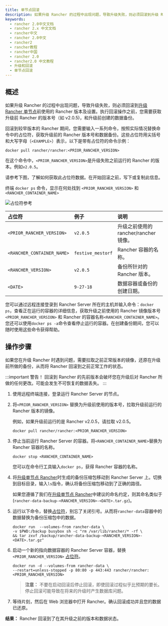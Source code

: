 ```yaml
---
title: 单节点回滚
description: 如果升级 Rancher 的过程中出现问题，导致升级失败，则必须回滚到升级 Rancher 单节点前使用的 Rancher 版本及设置。执行回滚操作之前，您需要获取升级前 Ranher 的版本号（如 v2.0.5)，和升级前创建的数据备份。回滚到较早版本的 Rancher 期间，您需要输入一系列命令，按照实际情况替换命令中的占位符，获取升级前的 Rancher 版本号和数据备份。这些占位符用尖括号和大写字母（`<EXAMPLE>`）表示，以下是带有占位符的命令示例。
keywords:
  - rancher 2.0中文文档
  - rancher 2.x 中文文档
  - rancher中文
  - rancher 2.0中文
  - rancher2
  - rancher教程
  - rancher中国
  - rancher 2.0
  - rancher2.0 中文教程
  - 升级和回滚
  - 单节点回滚
---
```


## 概述

如果升级 Rancher 的过程中出现问题，导致升级失败，则必须回滚到[升级 Rancher 单节点](/docs/rancher2/upgrades/upgrades/single-node/_index)前使用的 Rancher 版本及设置。执行回滚操作之前，您需要获取升级前 Rancher 的版本号（如 v2.0.5)，和升级前创建的数据备份。

回滚到较早版本的 Rancher 期间，您需要输入一系列命令，按照实际情况替换命令中的占位符，获取升级前的 Rancher 版本号和数据备份。这些占位符用尖括号和大写字母（`<EXAMPLE>`）表示，以下是带有占位符的命令示例：

```
docker pull rancher/rancher:<PRIOR_RANCHER_VERSION>
```

在这个命令中，`<PRIOR_RANCHER_VERSION>`是升级失败之前运行的 Rancher 的版本。例如`v2.0.5`。

请参考下图，了解如何获取此占位符数据。在开始回滚之前，写下或复制此信息。

终端 `docker ps` 命令，显示在何处找到 `<PRIOR_RANCHER_VERSION>` 和 `<RANCHER_CONTAINER_NAME>`

![占位符参考](/img/rancher/placeholder-ref-2.png)

| 占位符                     | 例子              | 说明                                  |
| :------------------------- | :---------------- | :------------------------------------ |
| `<PRIOR_RANCHER_VERSION>`  | `v2.0.5`          | 升级之前使用的 rancher/rancher 镜像。 |
| `<RANCHER_CONTAINER_NAME>` | `festive_mestorf` | Rancher 容器的名称。                  |
| `<RANCHER_VERSION>`        | `v2.0.5`          | 备份所针对的 Rancher 版本。           |
| `<DATE>`                   | `9-27-18`         | 数据容器或备份的创建日期。            |

您可以通过远程连接登录到 Rancher Server 所在的主机并输入命令：`docker ps`，查看正在运行的容器的详细信息，获取升级之前使用的 Rancher 镜像版本号`<PRIOR_RANCHER_VERSION>` 和 Rancher 的容器名称`<RANCHER_CONTAINER_NAME>`。您还可以使用`docker ps -a`命令查看停止运行的容器。在创建备份期间，您可以随时使用这些命令获得帮助。

## 操作步骤

如果您在升级 Rancher 时遇到问题，需要拉取之前正常版本的镜像，还原在升级前所做的备份，从而将 Rancher 回滚到之前正常工作的状态。

:::important 警告！
回滚到 Rancher 的先前版本会破坏您在升级后对 Rancher 所做的任何更改。可能会发生不可恢复的数据丢失。
:::

1. 使用远程终端连接，登录运行 Rancher Server 的节点。

1. 将`<PRIOR_RANCHER_VERSION>` 替换为升级前使用的版本号，拉取升级前运行的 Rancher 版本的镜像。

   例如，如果升级前运行的是 Rancher v2.0.5，请拉取 v2.0.5。

   ```
   docker pull rancher/rancher:<PRIOR_RANCHER_VERSION>
   ```

1. 停止当前运行 Rancher Server 的容器。将`<RANCHER_CONTAINER_NAME>`替换为 Rancher 容器的名称。

   ```
   docker stop <RANCHER_CONTAINER_NAME>
   ```

   您可以在命令行工具输入`docker ps`，获得 Rancher 容器的名称。

1. 将[升级单节点 Rancher](/docs/rancher2/upgrades/upgrades/single-node/_index)时生成的备份压缩包移动到 Rancher Server 上。切换到目标目录，输入`ls`指令，确认将备份压缩包移动到了正确的路径。

   如果您遵循了我们在[升级单节点 Rancher](/docs/rancher2/upgrades/upgrades/single-node/_index)中建议的命名约定，则其命名类似于(`rancher-data-backup-<RANCHER_VERSION>-<DATE>.tar.gz`)。

1. 运行以下命令，替换[占位符](#在回滚之前)，别忘了关闭引号。从而将`rancher-data`容器中的数据替换为备份压缩包中的数据。

   ```
   docker run  --volumes-from rancher-data \
   -v $PWD:/backup busybox sh -c "rm /var/lib/rancher/* -rf \
   && tar zxvf /backup/rancher-data-backup-<RANCHER_VERSION>-<DATE>.tar.gz"
   ```

1. 启动一个新的指向数据容器的 Rancher Server 容器，替换 `<PRIOR_RANCHER_VERSION>` [占位符](#在回滚之前)。

   ```
   docker run -d --volumes-from rancher-data \
   --restart=unless-stopped -p 80:80 -p 443:443 rancher/rancher:<PRIOR_RANCHER_VERSION>
   ```

   > **注意：** 不要在启动回滚后停止回滚，即使回滚过程似乎比预期的要长。停止回滚可能导致在将来的升级时产生数据库问题。

1. 等待片刻，然后在 Web 浏览器中打开 Rancher。确认回滚成功并且您的数据已还原。

**结果：** Rancher 回滚到了在其升级之前的版本和数据状态。
